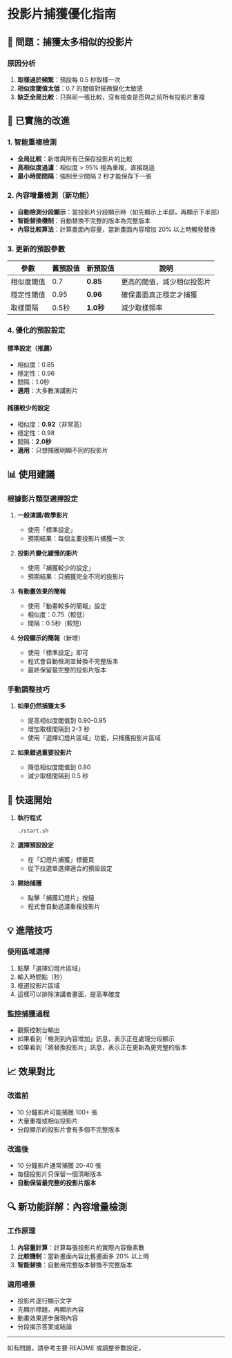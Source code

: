 # 投影片捕獲優化指南

## 🎯 問題：捕獲太多相似的投影片

### 原因分析
1. **取樣過於頻繁**：預設每 0.5 秒取樣一次
2. **相似度閾值太低**：0.7 的閾值對細微變化太敏感
3. **缺乏全局比較**：只與前一張比較，沒有檢查是否與之前所有投影片重複

## 🔧 已實施的改進

### 1. 智能重複檢測
- **全局比較**：新增與所有已保存投影片的比較
- **高相似度過濾**：相似度 > 95% 視為重複，直接跳過
- **最小時間間隔**：強制至少間隔 2 秒才能保存下一張

### 2. 內容增量檢測（新功能）
- **自動檢測分段顯示**：當投影片分段顯示時（如先顯示上半部，再顯示下半部）
- **智能替換機制**：自動替換不完整的版本為完整版本
- **內容比較算法**：計算畫面內容量，當新畫面內容增加 20% 以上時觸發替換

### 3. 更新的預設參數

| 參數 | 舊預設值 | 新預設值 | 說明 |
|------|---------|----------|------|
| 相似度閾值 | 0.7 | **0.85** | 更高的閾值，減少相似投影片 |
| 穩定性閾值 | 0.95 | **0.96** | 確保畫面真正穩定才捕獲 |
| 取樣間隔 | 0.5秒 | **1.0秒** | 減少取樣頻率 |

### 4. 優化的預設設定

#### 標準設定（推薦）
- 相似度：0.85
- 穩定性：0.96
- 間隔：1.0秒
- **適用**：大多數演講影片

#### 捕獲較少的設定
- 相似度：**0.92**（非常高）
- 穩定性：0.98
- 間隔：**2.0秒**
- **適用**：只想捕獲明顯不同的投影片

## 📊 使用建議

### 根據影片類型選擇設定

1. **一般演講/教學影片**
   - 使用「標準設定」
   - 預期結果：每個主要投影片捕獲一次

2. **投影片變化緩慢的影片**
   - 使用「捕獲較少的設定」
   - 預期結果：只捕獲完全不同的投影片

3. **有動畫效果的簡報**
   - 使用「動畫較多的簡報」設定
   - 相似度：0.75（較低）
   - 間隔：0.5秒（較短）

4. **分段顯示的簡報**（新增）
   - 使用「標準設定」即可
   - 程式會自動檢測並替換不完整版本
   - 最終保留最完整的投影片版本

### 手動調整技巧

1. **如果仍然捕獲太多**
   - 提高相似度閾值到 0.90-0.95
   - 增加取樣間隔到 2-3 秒
   - 使用「選擇幻燈片區域」功能，只捕獲投影片區域

2. **如果錯過重要投影片**
   - 降低相似度閾值到 0.80
   - 減少取樣間隔到 0.5 秒

## 🚀 快速開始

1. **執行程式**
   ```bash
   ./start.sh
   ```

2. **選擇預設設定**
   - 在「幻燈片捕獲」標籤頁
   - 從下拉選單選擇適合的預設設定

3. **開始捕獲**
   - 點擊「捕獲幻燈片」按鈕
   - 程式會自動過濾重複投影片

## 💡 進階技巧

### 使用區域選擇
1. 點擊「選擇幻燈片區域」
2. 輸入時間點（秒）
3. 框選投影片區域
4. 這樣可以排除演講者畫面，提高準確度

### 監控捕獲過程
- 觀察控制台輸出
- 如果看到「檢測到內容增加」訊息，表示正在處理分段顯示
- 如果看到「將替換投影片」訊息，表示正在更新為更完整的版本

## 📈 效果對比

### 改進前
- 10 分鐘影片可能捕獲 100+ 張
- 大量重複或相似投影片
- 分段顯示的投影片會有多個不完整版本

### 改進後
- 10 分鐘影片通常捕獲 20-40 張
- 每個投影片只保留一個清晰版本
- **自動保留最完整的投影片版本**

## 🔍 新功能詳解：內容增量檢測

### 工作原理
1. **內容量計算**：計算每張投影片的實際內容像素數
2. **比較機制**：當新畫面內容比舊畫面多 20% 以上時
3. **智能替換**：自動用完整版本替換不完整版本

### 適用場景
- 投影片逐行顯示文字
- 先顯示標題，再顯示內容
- 動畫效果逐步展現內容
- 分段揭示答案或結論

---

如有問題，請參考主要 README 或調整參數設定。 